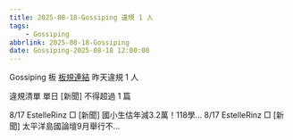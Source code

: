 ```yaml
---
title: 2025-08-18-Gossiping 違規 1 人
tags:
    - Gossiping
abbrlink: 2025-08-18-Gossiping
date: Gossiping-2025-08-18 12:00:00
---
```

Gossiping 板 [板規連結](https://www.ptt.cc/bbs/Gossiping/M.1637425085.A.07D.html)
昨天違規 1 人
<!-- more -->

違規清單
單日 [新聞] 不得超過 1 篇

8/17 EstelleRinz □ [新聞] 國小生估年減3.2萬！118學…
8/17 EstelleRinz □ [新聞] 太平洋島國論壇9月舉行不…
